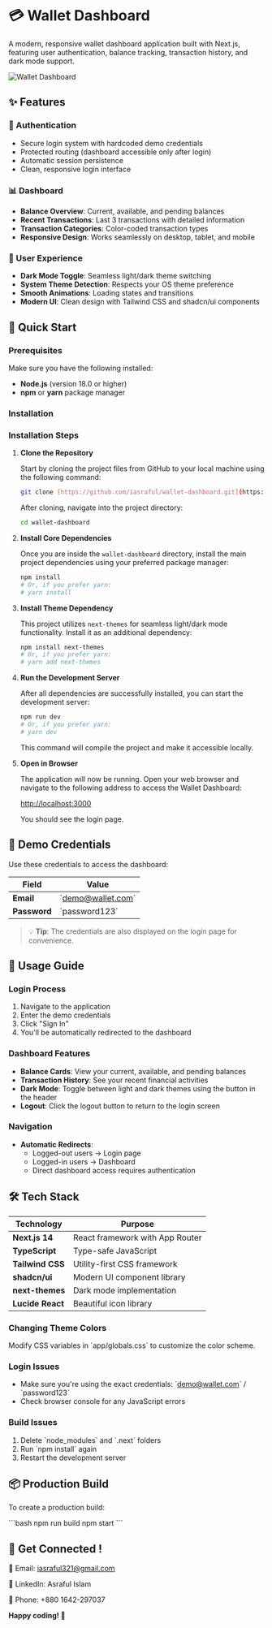 # 💳 Wallet Dashboard

A modern, responsive wallet dashboard application built with Next.js, featuring user authentication, balance tracking, transaction history, and dark mode support.

![Wallet Dashboard](https://images.unsplash.com/photo-1563013544-824ae1b704d3?auto=format&fit=crop&w=1200&h=600&q=80)

## ✨ Features

### 🔐 Authentication
- Secure login system with hardcoded demo credentials
- Protected routing (dashboard accessible only after login)
- Automatic session persistence
- Clean, responsive login interface

### 📊 Dashboard
- **Balance Overview**: Current, available, and pending balances
- **Recent Transactions**: Last 3 transactions with detailed information
- **Transaction Categories**: Color-coded transaction types
- **Responsive Design**: Works seamlessly on desktop, tablet, and mobile

### 🎨 User Experience
- **Dark Mode Toggle**: Seamless light/dark theme switching
- **System Theme Detection**: Respects your OS theme preference
- **Smooth Animations**: Loading states and transitions
- **Modern UI**: Clean design with Tailwind CSS and shadcn/ui components

## 🚀 Quick Start

### Prerequisites

Make sure you have the following installed:
- **Node.js** (version 18.0 or higher)
- **npm** or **yarn** package manager

### Installation

### Installation Steps

1.  **Clone the Repository**

    Start by cloning the project files from GitHub to your local machine using the following command:

    ```bash
    git clone [https://github.com/iasraful/wallet-dashboard.git](https://github.com/iasraful/wallet-dashboard.git)
    ```

    After cloning, navigate into the project directory:

    ```bash
    cd wallet-dashboard
    ```

2.  **Install Core Dependencies**

    Once you are inside the `wallet-dashboard` directory, install the main project dependencies using your preferred package manager:

    ```bash
    npm install
    # Or, if you prefer yarn:
    # yarn install
    ```

3.  **Install Theme Dependency**

    This project utilizes `next-themes` for seamless light/dark mode functionality. Install it as an additional dependency:

    ```bash
    npm install next-themes
    # Or, if you prefer yarn:
    # yarn add next-themes
    ```

4.  **Run the Development Server**

    After all dependencies are successfully installed, you can start the development server:

    ```bash
    npm run dev
    # Or, if you prefer yarn:
    # yarn dev
    ```

    This command will compile the project and make it accessible locally.

5.  **Open in Browser**

    The application will now be running. Open your web browser and navigate to the following address to access the Wallet Dashboard:

    [http://localhost:3000](http://localhost:3000)

    You should see the login page.

## 🔑 Demo Credentials

Use these credentials to access the dashboard:

| Field | Value |
|-------|-------|
| **Email** | \`demo@wallet.com\` |
| **Password** | \`password123\` |

> 💡 **Tip**: The credentials are also displayed on the login page for convenience.

## 📱 Usage Guide

### Login Process
1. Navigate to the application
2. Enter the demo credentials
3. Click "Sign In"
4. You'll be automatically redirected to the dashboard

### Dashboard Features
- **Balance Cards**: View your current, available, and pending balances
- **Transaction History**: See your recent financial activities
- **Dark Mode**: Toggle between light and dark themes using the button in the header
- **Logout**: Click the logout button to return to the login screen

### Navigation
- **Automatic Redirects**: 
  - Logged-out users → Login page
  - Logged-in users → Dashboard
  - Direct dashboard access requires authentication

## 🛠️ Tech Stack

| Technology | Purpose |
|------------|---------|
| **Next.js 14** | React framework with App Router |
| **TypeScript** | Type-safe JavaScript |
| **Tailwind CSS** | Utility-first CSS framework |
| **shadcn/ui** | Modern UI component library |
| **next-themes** | Dark mode implementation |
| **Lucide React** | Beautiful icon library |


### Changing Theme Colors
Modify CSS variables in \`app/globals.css\` to customize the color scheme.

### Login Issues
- Make sure you're using the exact credentials: \`demo@wallet.com\` / \`password123\`
- Check browser console for any JavaScript errors

### Build Issues
1. Delete \`node_modules\` and \`.next\` folders
2. Run \`npm install\` again
3. Restart the development server

## 📦 Production Build

To create a production build:

\`\`\`bash
npm run build
npm start
\`\`\`

## 🤝 Get Connected !

📧 Email: iasraful321@gmail.com

💼 LinkedIn: Asraful Islam

📱 Phone: +880 1642-297037

**Happy coding! 🚀**
 
